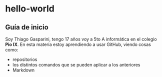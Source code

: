 # hello-world
## Guía de inicio
Soy Thiago Gasparini, tengo 17 años voy a 5to A informática en el colegio **Pio IX**.
En esta materia estoy aprendiendo a usar GitHub, viendo cosas como:
  - repositorios
  - los distintos comandos que se pueden aplicar a los anteriores
  - Markdown
